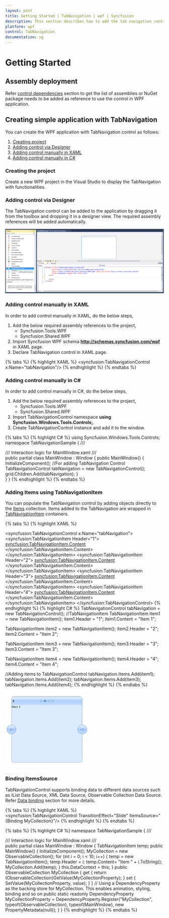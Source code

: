 ```yaml
---
layout: post
title: Getting Started | TabNavigation | wpf | Syncfusion
description: This section describes how to add the tab navigation control into application.
platform: wpf
control: TabNavigation
documentation: ug
---
```


# Getting Started

## Assembly deployment

Refer [control dependencies](https://help.syncfusion.com/wpf/control-dependencies#tabnavigation) section to get the list of assemblies or NuGet package needs to be added as reference to use the control in WPF application.

## Creating simple application with TabNavigation

You can create the WPF application with TabNavigation control as follows:

1. [Creating project](#creating-the-project)
2. [Adding control via Designer](#adding-control-via-designer)
3. [Adding control manually in XAML](#adding-control-manually-in-xaml)
4. [Adding control manually in C#](#adding-control-manually-in-c)

###  Creating the project

Create a new WPF project in the Visual Studio to display the TabNavigation with functionalities.

### Adding control via Designer

The TabNavigation control can be added to the application by dragging it from the toolbox and dropping it in a designer view. The required assembly references will be added automatically.

![wpf tab navigation control structure](Getting-Started_images/wpf-tabnavigation-control-added-by-designer.png)

### Adding control manually in XAML

In order to add control manually in XAML, do the below steps,

1. Add the below required assembly references to the project,
	* Syncfusion.Tools.WPF 
	* Syncfusion.Shared.WPF 
2. Import Syncfusion WPF schema **http://schemas.syncfusion.com/wpf** in XAML page.
3. Declare TabNavigation control in XAML page.

{% tabs %}
{% highlight XAML %}
<Window xmlns="http://schemas.microsoft.com/winfx/2006/xaml/presentation"
        xmlns:x="http://schemas.microsoft.com/winfx/2006/xaml"
        xmlns:syncfusion="http://schemas.syncfusion.com/wpf" 
        x:Class="WpfApplication1.MainWindow"
        Title="MainWindow" Height="350" Width="525">
    <Grid>
        <!-- TabNavigation Control -->
        <syncfusion:TabNavigationControl x:Name="tabNavigation"/>
    </Grid>
</Window>
{% endhighlight %}
{% endtabs %}

### Adding control manually in C\#

In order to add control manually in C#, do the below steps,

1. Add the below required assembly references to the project,
	* Syncfusion.Tools.WPF 
	* Syncfusion.Shared.WPF 
2. Import TabNavigationControl namespace **using Syncfusion.Windows.Tools.Controls;**.
3. Create TabNavigationControl instance and add it to the window.

{% tabs %}
{% highlight C# %}
using Syncfusion.Windows.Tools.Controls;
namespace TabNavigationSample
{
    /// <summary>
    /// Interaction logic for MainWindow.xaml
    /// </summary>
    public partial class MainWindow : Window
    {
        public MainWindow()
        {
            InitializeComponent();
			//For adding TabNavigation Control
			TabNavigationControl tabNavigation = new TabNavigationControl();
			grid.Children.Add(tabNavigation);
        }       
    }
}
{% endhighlight %}
{% endtabs %}

### Adding Items using TabNavigationItem

You can populate the TabNavigation control by adding objects directly to the [Items](https://docs.microsoft.com/en-us/dotnet/api/system.windows.controls.itemscontrol.items?view=netframework-4.7.2) collection. Items added to the TabNavigation are wrapped in [TabNavigationItem](https://help.syncfusion.com/cr/wpf/Syncfusion.Windows.Tools.Controls.TabNavigationItem.html) containers.

{% tabs %}
{% highlight XAML %}
<!-- TabNavigationControl -->
<syncfusion:TabNavigationControl x:Name="tabNavigation">
    <!-- TabNavigationItem 1 -->
	<syncfusion:TabNavigationItem Header="1">
		<syncfusion:TabNavigationItem.Content>
			<Grid>
				<TextBlock Text="Item 1"/>
			</Grid>
		</syncfusion:TabNavigationItem.Content>
	</syncfusion:TabNavigationItem>
    <!-- TabNavigationItem 2 -->
	<syncfusion:TabNavigationItem Header="2">
		<syncfusion:TabNavigationItem.Content>
			<Grid>
				<TextBlock Text="Item 2"/>
			</Grid>
		</syncfusion:TabNavigationItem.Content>
	</syncfusion:TabNavigationItem>
	<!-- TabNavigationItem 3 -->
	<syncfusion:TabNavigationItem Header="3">
	    <syncfusion:TabNavigationItem.Content>
			<Grid>
				<TextBlock Text="Item 3"/>
			</Grid>
		</syncfusion:TabNavigationItem.Content>
	</syncfusion:TabNavigationItem>
	<!-- TabNavigationItem 4 -->
	<syncfusion:TabNavigationItem Header="4">
		<syncfusion:TabNavigationItem.Content>
			<Grid>
				<TextBlock Text="Item 4"/>
			</Grid>
		</syncfusion:TabNavigationItem.Content>
	</syncfusion:TabNavigationItem>
</syncfusion:TabNavigationControl>
{% endhighlight %}
{% highlight C# %}
TabNavigationControl tabNavigation = new TabNavigationControl();
//TabNavigationItem
TabNavigationItem item1 = new TabNavigationItem();
item1.Header = "1";
item1.Content = "Item 1";

TabNavigationItem item2 = new TabNavigationItem();
item2.Header = "2";
item2.Content = "Item 2";

TabNavigationItem item3 = new TabNavigationItem();
item3.Header = "3";
item3.Content = "Item 3";

TabNavigationItem item4 = new TabNavigationItem();
item4.Header = "4";
item4.Content = "Item 4";

//Adding items to TabNavigationControl
tabNavigation.Items.Add(item1);
tabNavigation.Items.Add(item2);
tabNavigation.Items.Add(item3);
tabNavigation.Items.Add(item4);
{% endhighlight %}
{% endtabs %}

![wpf tabnavigation control supports data binding](Getting-Started_images/wpf-tabnavigation-items-added.png)

### Binding ItemsSource

TabNavigationControl supports binding data to different data sources such as IList Data Source, XML Data Source, Observable Collection Data Source. Refer [Data binding](https://help.syncfusion.com/wpf/tabnavigation/data-binding) section for more details.

{% tabs %}
{% highlight XAML %}
<syncfusion:TabNavigationControl TransitionEffect="Slide" ItemsSource="{Binding MyCollection}"/>
{% endhighlight %}
{% endtabs %}

{% tabs %}
{% highlight C# %}
namespace TabNavigationSample
{
    /// <summary>
    /// Interaction logic for MainWindow.xaml
    /// </summary>
    public partial class MainWindow : Window
    { 
		TabNavigationItem temp;
        public MainWindow()
        {
            InitializeComponent();
			MyCollection = new ObservableCollection<TabNavigationItem>();
			for (int i = 0; i < 10; i++)
			{
				temp = new TabNavigationItem();
				temp.Header = i;
				temp.Content= "Item " + i.ToString();
				MyCollection.Add(temp);
			}
			this.DataContext = this;
		}
		public ObservableCollection<TabNavigationItem> MyCollection 
		{
			get { return (ObservableCollection<TabNavigationItem>)GetValue(MyCollectionProperty); }
			set { SetValue(MyCollectionProperty, value); }
	    }
		// Using a DependencyProperty as the backing store for MyCollection.  This enables animation, styling, binding and so on
		public static readonly DependencyProperty MyCollectionProperty = DependencyProperty.Register("MyCollection", typeof(ObservableCollection<TabNavigationItem>), typeof(MainWindow), new PropertyMetadata(null));
	}
}
{% endhighlight %}
{% endtabs %}

